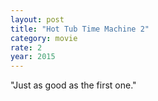 ```yaml
---
layout: post
title: "Hot Tub Time Machine 2"
category: movie
rate: 2
year: 2015
---
```


"Just as good as the first one."
